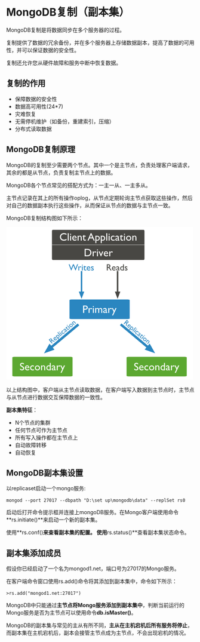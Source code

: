 # MongoDB复制（副本集）
MongoDB复制是将数据同步在多个服务器的过程。

复制提供了数据的冗余备份，并在多个服务器上存储数据副本，提高了数据的可用性，并可以保证数据的安全性。

复制还允许您从硬件故障和服务中断中恢复数据。

## 复制的作用
* 保障数据的安全性
* 数据高可用性(24*7)
* 灾难恢复
* 无需停机维护（如备份，重建索引，压缩）
* 分布式读取数据

## MongoDB复制原理
MongoDB的复制至少需要两个节点。其中一个是主节点，负责处理客户端请求，其余的都是从节点，负责复制主节点上的数据。

MongoDB各个节点常见的搭配方式为：一主一从、一主多从。

主节点记录在其上的所有操作oplog，从节点定期轮询主节点获取这些操作，然后对自己的数据副本执行这些操作，从而保证从节点的数据与主节点一致。

MongoDB复制结构图如下所示：

![](pics/replication.png)

以上结构图中，客户端从主节点读取数据，在客户端写入数据到主节点时，主节点与从节点进行数据交互保障数据的一致性。

**副本集特征**：
* N个节点的集群
* 任何节点可作为主节点
* 所有写入操作都在主节点上
* 自动故障转移
* 自动恢复

## MongoDB副本集设置

以replicaset启动一个mongo服务:

```
mongod --port 27017 --dbpath "D:\set up\mongodb\data" --replSet rs0
```
启动后打开命令提示框并连接上mongoDB服务。在Mongo客户端使用命令**rs.initiate()**来启动一个新的副本集。

使用**rs.conf()**来查看副本集的配置。
使用**rs.status()**查看副本集状态命令。

## 副本集添加成员
假设你已经启动了一个名为mongod1.net，端口号为27017的Mongo服务。

在客户端命令窗口使用rs.add()命令将其添加到副本集中，命令如下所示：

```
>rs.add("mongod1.net:27017")
```
MongoDB中只能通过**主节点将Mongo服务添加到副本集中**，判断当前运行的Mongo服务是否为主节点可以使用命令**db.isMaster()**。

MongoDB的副本集与常见的主从有所不同，**主从在主机宕机后所有服务将停止**，而副本集在主机宕机后，副本会接管主节点成为主节点，不会出现宕机的情况。


